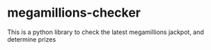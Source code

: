 # megamillions-checker
 This is a python library to check the latest megamillions jackpot, and determine prizes
